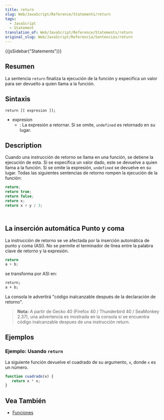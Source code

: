 ```yaml
---
title: return
slug: Web/JavaScript/Reference/Statements/return
tags:
  - JavaScript
  - Statement
translation_of: Web/JavaScript/Reference/Statements/return
original_slug: Web/JavaScript/Referencia/Sentencias/return
---
```


{{jsSidebar("Statements")}}

## Resumen

La sentencia `return` finaliza la ejecución de la función y especifica un valor para ser devuelto a quien llama a la función.

## Sintaxis

```
return [[ expresion ]];
```

- expresion
  - : La expresión a retornar. Si se omite, `undefined` es retornado en su lugar.

## Description

Cuando una instrucción de retorno se llama en una función, se detiene la ejecución de esta. Si se especifica un valor dado, este se devuelve a quien llama a la función. Si se omite la expresión, `undefined` se devuelve en su lugar. Todas las siguientes sentencias de retorno rompen la ejecución de la función:

```js
return;
return true;
return false;
return x;
return x + y / 3;
```

## <br>La inserción automática Punto y coma

La instrucción de retorno se ve afectada por la inserción automática de punto y coma (ASI). No se permite el terminador de línea entre la palabra clave de retorno y la expresión.

```js
return
a + b;
```

se transforma por ASI en:

```html
return;
a + b;
```

La consola le advertirá "código inalcanzable después de la declaración de retorno".

> **Nota:** A partir de Gecko 40 (Firefox 40 / Thunderbird 40 / SeaMonkey 2.37), una advertencia es mostrada en la consola si se encuentra código inalcanzable despues de una instrucción return.

## Ejemplos

### Ejemplo: Usando `return`

La siguiente función devuelve el cuadrado de su argumento, `x`, donde `x` es un número.

```js
function cuadrado(x) {
   return x * x;
}
```

## Vea También

- [Funciones](/es/docs/Web/JavaScript/Referencia/Funciones)

